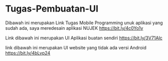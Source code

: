 # Tugas-Pembuatan-UI
Dibawah ini merupakan Link Tugas Mobile Programming unuk aplikasi yang sudah ada, saya meredesain aplikasi NUJEK
https://bit.ly/4c0Yo1y

Link dibawah ini merupakan UI Aplikasi buatan sendiri
https://bit.ly/3V71Alc

link dibawah ini merupakan UI website yang tidak ada versi Android
https://bit.ly/4bLvp24
